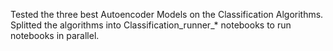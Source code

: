 Tested the three best Autoencoder Models on the Classification Algorithms.
Splitted the algorithms into Classification_runner_* notebooks to run notebooks in parallel.